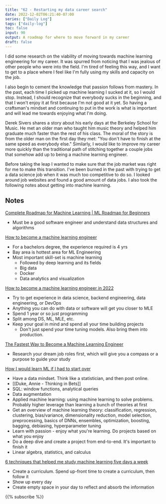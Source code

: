 ```yaml
---
title: "62 - Restarting my data career search"
date: 2022-12-02T06:21:40-07:00
series: ["Daily Log"]
tags: ["daily-log"]
toc: false
input: 90
output: A roadmap for where to move forward in my career
draft: false
---
```

I did some research on the viability of moving towards machine learning engineering for my career. It was spurred from noticing that I was jealous of other people who were into the field. I'm tired of feeling this way, and I want to get to a place where I feel like I'm fully using my skills and capacity on the job.

I also begin to cement the knowledge that passion follows from mastery. In the past, each time I picked up machine learning I sucked at it, so I would stop. Instead, I should recognize that everybody sucks in the beginning, and that I won't enjoy it at first because I'm not good at it yet. So having a craftsman's mindset and continuing to put in the work is what is important and will lead me towards enjoying what I'm doing.

Derek Sivers shares a story about his early days at the Berkeley School for Music. He met an older man who taught him music theory and helped him graduate much faster than the rest of his class. The moral of the story is from the older man on the first day they met: "You don't have to finish at the same speed as everybody else." Similarly, I would like to improve my career more quickly than the traditional path of stitching together a couple jobs that somehow add up to being a machine learning engineer.

Before taking the leap I wanted to make sure that the job market was right for me to make this transition. I've been burned in the past with trying to get a data science job when it was much too competitive to do so. I looked around job websites and found a good amount of data jobs. I also took the following notes about getting into machine learning.

## Notes

[Complete Roadmap for Machine Learning | ML Roadmap for Beginners](https://www.youtube.com/watch?v=T4MLrtOKPjY)

- Must be a good software engineer and understand data structures and algorithms

[How to become a machine learning engineer](https://www.youtube.com/watch?v=qna5zKR5t4A)

- For a bachelors degree, the experience required is 4 yrs
- Bay area is hottest area for ML Engineering
- Most important skill-set is machine learning
  - Followed by deep learning and its fields
  - Big data
  - Docker
  - Data analytics and visualization

[How to become a machine learning engineer in 2022](https://www.youtube.com/watch?v=CGhQ4lzanUE)

- Try to get experience in data science, backend engineering, data engineering, or DevOps
- Anything you can do with data or software will get you closer to MLE
- Spend 1 year or so just programming
- Split among DS, ML, MLE, etc.
- Keep your goal in mind and spend all your time building projects
  - Don't just spend your time tuning models. Also bring them into production.

[The Fastest Way to Become a Machine Learning Engineer](https://www.youtube.com/watch?v=u9fhLChk3mE)

- Research your dream job roles first, which will give you a compass or a purpose to guide your study

[How I would learn ML if I had to start over](https://www.youtube.com/watch?v=yttakYvkADg)

- Have a data mindset. Think like a statistician, and then post online.
- [[Duke, Annie - Thinking in Bets]]
- SQL: window functions, analytical queries
- Data augmentation
- Applied machine learning: using machine learning to solve problems. Probably higher leverage than learning a bunch of theories at first
- Get an overview of machine learning theory: classification, regression, clustering, bias/variance, dimensionality reduction, model selection, preprocessing, basics of DNNs, ensembles, optimization, boosting, bagging, debiasing, hyperparameter tuning
- Learn with passion - enjoy what you're learning. Do projects based on what you enjoy
- Do a deep dive and create a project from end-to-end. It's important to finish it
- Linear algebra, statistics, and calculus

[6 techniques that helped me study machine learning five days a week](https://www.youtube.com/watch?v=hsQ9efb6a7c)

- Create a curriculum. Spend up-front time to create a curriculum, then follow it
- Show up every day
- Create empty space in your day to reflect and absorb the information

{{% subscribe %}}
